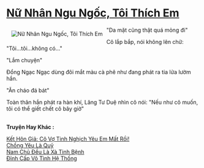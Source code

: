 <a href="https://utruyen.com/truyen/nu-nhan-ngu-ngoc-toi-thich-em/17056/" title="Nữ Nhân Ngu Ngốc, Tôi Thích Em"><h1>Nữ Nhân Ngu Ngốc, Tôi Thích Em</h1></a><div style="display:table"><img align="right" style="float: left; padding: 10px;" src="https://utruyen.com/images/story/200x260/nu-nhan-ngu-ngoc-toi-thich-em.jpg" alt="Nữ Nhân Ngu Ngốc, Tôi Thích Em">"Da mặt cũng thật quá mỏng đi"<p></p>Cô lắp bắp, nói không lên chữ: "Tôi...tôi...không có..."<p></p>"Lắm chuyện"<p></p>Đổng Ngạc Ngạc dùng đôi mắt màu cà phê như đang phát ra tia lửa lườm hắn.<p></p>"Ăn cháo đá bát"<p></p>Toàn thân hắn phát ra hàn khí, Lăng Tư Duệ nhìn cô nói: "Nếu như cô muốn, tôi có thể giết chết cô bây giờ"</div><p><br><b>Truyện Hay Khác :</b></p><a href="https://utruyen.com/truyen/ket-hon-gia-co-vo-tinh-nghich-yeu-em-mat-roi/19534/" alt="Kết Hôn Giả: Cô Vợ Tinh Nghịch Yêu Em Mất Rồi!">Kết Hôn Giả: Cô Vợ Tinh Nghịch Yêu Em Mất Rồi!</a><br/><a href="https://github.com/quanluxury/ngontinhhot/tree/master/truyenhay/19236/" alt="Chồng Yêu Là Quỷ">Chồng Yêu Là Quỷ</a><br/><a href="https://github.com/quanluxury/ngontinhhot/tree/master/truyenhay/16706/" alt="Nam Chủ Đều Là Xà Tinh Bệnh">Nam Chủ Đều Là Xà Tinh Bệnh</a><br/><a href="https://github.com/quanluxury/ngontinhhot/tree/master/truyenhay/19234/" alt="Đỉnh Cấp Vô Tình Hệ Thống">Đỉnh Cấp Vô Tình Hệ Thống</a><br/>